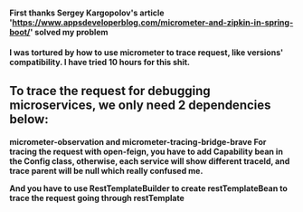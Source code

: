 #### First thanks Sergey Kargopolov's article 'https://www.appsdeveloperblog.com/micrometer-and-zipkin-in-spring-boot/' solved my problem
<h4>I was tortured by how to use micrometer to trace request, like versions' compatibility. I have tried 10 hours for this shit. 
<br/>
<h2>To trace the request for debugging microservices, we only need 2 dependencies below:  
<h4>micrometer-observation and micrometer-tracing-bridge-brave  
For tracing the request with open-feign, you have to add Capability bean in the Config class, otherwise, each service will show 
different traceId, and trace parent will be null which really confused me.

And you have to use RestTemplateBuilder to create restTemplateBean to trace the request going through restTemplate
